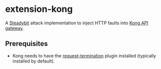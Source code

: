 # extension-kong

A [Steadybit](https://www.steadybit.com/) attack implementation to inject HTTP faults into [Kong API gateway](https://konghq.com/).

## Prerequisites

 - Kong needs to have the [request-termination](https://docs.konghq.com/hub/kong-inc/request-termination/#example-use-cases) plugin installed (typically installed by default).
